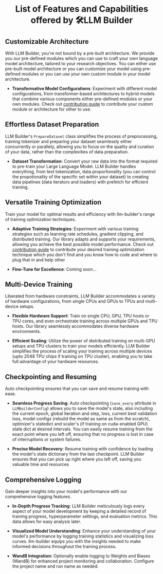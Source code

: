 <h1 align="center"> List of Features and Capabilities offered by 🛠️LLM Builder </h1>

<h2 align="left"> Customizable Architecture </h2>

With LLM Builder, you're not bound by a pre-built architecture. We provide you our pre-defined modules which you can use to craft your own language model architecture, tailored to your research objectives. You can either use pre-built model architecture or you can customize your model using pre-defined modules or you can use your own custom module in your model architecture.

- **Transformative Model Configurations**: Experiment with different model configurations, from transformer-based architectures to hybrid models that combine various components either pre-defined modules or your own modules. Check out [contribution guide](https://github.com/TheFaheem/llm-builder/blob/main/CONTRIBUTION.md) to contribute your custom module or architecture for other to use. 

<h2 align="left"> Effortless Dataset Preparation </h2>

LLM Builder's `PrepareDataset` class simplifies the process of preprocessing, training tokenizer and preparing your dataset seamlessly either concurrently or parallely, allowing you to focus on the quality and curation of your data, rather than the complexities of data preparation.

- **Dataset Transformation**: Convert your raw data into the format required to pre-train your Large Language Model. LLM Builder handles everything, from text tokenization, data proportionality (you can control the propotionality of the specific set within your dataset) to creating data pipelines (data iterators and loaders) with prefetch for efficient training.

<h2 align="left"> Versatile Training Optimization </h2>

Train your model for optimal results and efficiency with llm-builder's range of training optimization techniques.

- **Adaptive Training Strategies**: Experiment with various training strategies such as learning rate schedules, gradient clipping, and distributed training. Our library adapts and supports your requirements, allowing you achieve the best possible model performance. Check out [contribution guide](https://github.com/TheFaheem/llm-builder/blob/main/CONTRIBUTION.md) to contribute your desired training optimization technique which you don't find and you know how to code and where to plug that in and help other <!fork this repo incorporate that specific funtionality where it needs to be>

- **Fine-Tune for Excellence**: Coming soon... <!Achieving optimal results often involves extensive fine-tuning. LLM Builder streamlines this process, offering a range of training optimization techniques. Whether you need to improve the model's accuracy, reduce training time, or optimize hyperparameters, our platform provides the necessary tools and guidance.>

<h2 align="left"> Multi-Device Training </h2>

Liberated from hardware constraints, LLM Builder accommodates a variety of hardware configurations, from single CPUs and GPUs to TPUs and multi-device setups.

- **Flexible Hardware Support**: Train on single CPU, GPU, TPU hosts or TPU cores, and even orchestrate training across multiple GPUs and TPU hosts. Our library seamlessly accommodates diverse hardware environments.

- **Efficient Scaling**: Utilize the power of distributed training on multi-GPU setups and TPU clusters to train your models efficiently. LLM Builder simplifies the process of scaling your training across multiple devices (upto 2048 TPU chips if training on TPU cluster), enabling you to take full advantage of your hardware resources.

<h2 align="left"> Checkpointing and Resuming </h2>

Auto checkpointing ensures that you can save and resume training with ease.

- **Seamless Progress Saving**: Auto checkpointing (`save_every` attribute in `LLMBuilderConfig`) allows you to save the model's state, also including the current epoch, global iteration and step, loss, current best validation loss, model configs (rebuild the model as same as from the scratch), optimizer's statedict and scaler's (if training on cuda-enabled GPU) state dict at desired intervals. You can easily resume training from the exact point where you left off, ensuring that no progress is lost in case of interruptions or system failures.

- **Precise Model Recovery**: Resume training with confidence by loading the model's state dictionary from the last checkpoint. LLM Builder ensures that you can pick up right where you left off, saving you valuable time and resources

<h2 align="left"> Comprehensive Logging </h2>

Gain deeper insights into your model's performance with our comprehensive logging features.

- **In-Depth Progress Tracking**: LLM Builder meticulously logs every aspect of your model development by keeping a detailed record of training progress, hyperparameter settings, and evaluation metrics. This data allows for easy analysis later.

- **Visualized Model Understanding**: Enhance your understanding of your model's performance by logging training statistics and visualizing loss curves. llm-builder equips you with the insights needed to make informed decisions throughout the training process.

- **WandB Integration:** Optionally enable logging to Weights and Biases (WandB) for enhanced project monitoring and collaboration. Configure the project name and run name as needed.

